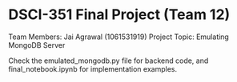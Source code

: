 # DSCI-351 Final Project (Team 12)
Team Members: Jai Agrawal (1061531919)
Project Topic: Emulating MongoDB Server

Check the emulated_mongodb.py file for backend code, and final_notebook.ipynb for implementation examples.
